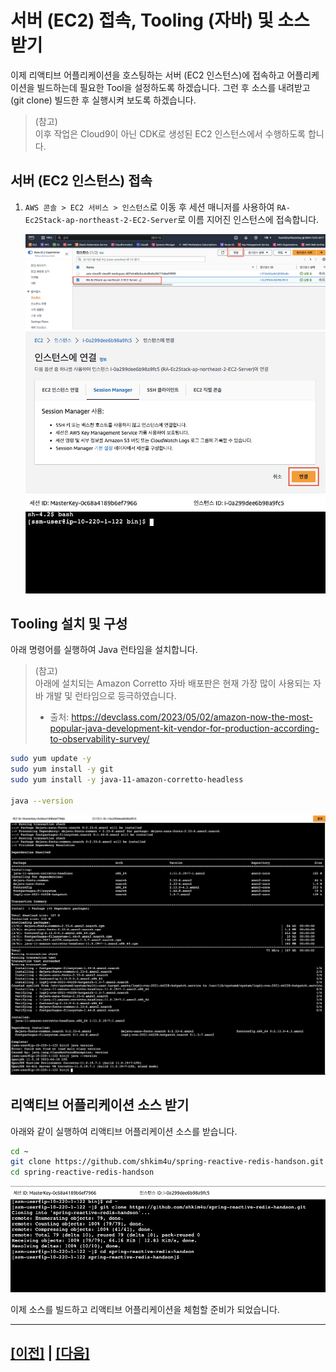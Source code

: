 # 서버 (EC2) 접속, Tooling (자바) 및 소스 받기

이제 리액티브 어플리케이션을 호스팅하는 서버 (EC2 인스턴스)에 접속하고 어플리케이션을 빌드하는데 필요한 Tool을 설정하도록 하겠습니다. 그런 후 소스를 내려받고 (git clone) 빌드한 후 실행시켜 보도록 하겠습니다.

> (참고)<br>
> 이후 작업은 Cloud9이 아닌 CDK로 생성된 EC2 인스턴스에서 수행하도록 합니다.

## 서버 (EC2 인스턴스) 접속
1. ```AWS 콘솔 > EC2 서비스 > 인스턴스```로 이동 후 세션 매니저를 사용하여 ```RA-Ec2Stack-ap-northeast-2-EC2-Server```로 이름 지어진 인스턴스에 접속합니다.<br>

    ![](./assets/select-ec2-instance.png)<br>
    ![](./assets/connect-ec2-instance.png)<br>
    ![](./assets/ec2-instance-connected.png)<br>

## Tooling 설치 및 구성
아래 명령어를 실행하여 Java 런타임을 설치합니다.
> (참고)<br>
> 아래에 설치되는 Amazon Corretto 자바 배포판은 현재 가장 많이 사용되는 자바 개발 및 런타임으로 등극하였습니다.<br>
> - 출처: https://devclass.com/2023/05/02/amazon-now-the-most-popular-java-development-kit-vendor-for-production-according-to-observability-survey/

```bash
sudo yum update -y
sudo yum install -y git
sudo yum install -y java-11-amazon-corretto-headless

java --version
```
![Java Installed](./assets/ec2-instance-java-installed.png)

## 리액티브 어플리케이션 소스 받기
아래와 같이 실행하여 리액티브 어플리케이션 소스를 받습니다.<br>

```bash
cd ~
git clone https://github.com/shkim4u/spring-reactive-redis-handson.git
cd spring-reactive-redis-handson
```

![Git Clone Reactive Application Source](./assets/git-clone-reactive-application-source.png)

이제 소스를 빌드하고 리액티브 어플리케이션을 체험할 준비가 되었습니다.

---

## [[이전]](1-reactive-application-infrastructure.md) | [[다음]](3-build-run-local-test.md)
